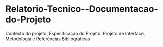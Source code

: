 # Relatorio-Tecnico--Documentacao-do-Projeto
Contexto do projeto, Especificação do Projeto, Projeto de Interface, Metodologia e  Referências Bibliográficas
